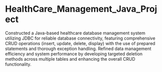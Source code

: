 # HealthCare_Management_Java_Project

Constructed a Java-based healthcare database management system utilizing JDBC for reliable database connectivity, featuring comprehensive CRUD operations 
(insert, update, delete, display) with the use of prepared statements and thorough exception handling.
Refined data management efficiency and system performance by developing targeted deletion methods across multiple tables and enhancing the overall CRUD functionality.
